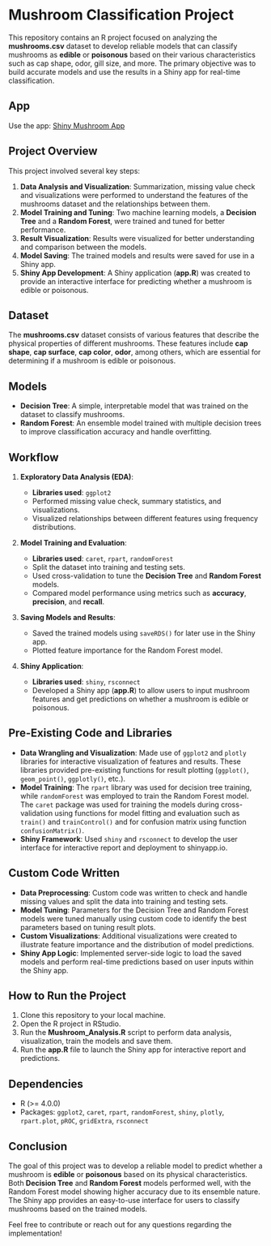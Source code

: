 # Mushroom Classification Project

This repository contains an R project focused on analyzing the **mushrooms.csv** dataset to develop reliable models that can classify mushrooms as **edible** or **poisonous** based on their various characteristics such as cap shape, odor, gill size, and more. The primary objective was to build accurate models and use the results in a Shiny app for real-time classification.

## App

Use the app: [Shiny Mushroom App](https://rgox6k-rajarshi-nandi.shinyapps.io/Shiny_Mushroom_App/)

## Project Overview

This project involved several key steps:

1. **Data Analysis and Visualization**: Summarization, missing value check and visualizations were performed to understand the features of the mushrooms dataset and the relationships between them.
2. **Model Training and Tuning**: Two machine learning models, a **Decision Tree** and a **Random Forest**, were trained and tuned for better performance.
3. **Result Visualization**: Results were visualized for better understanding and comparison between the models.
4. **Model Saving**: The trained models and results were saved for use in a Shiny app.
5. **Shiny App Development**: A Shiny application (**app.R**) was created to provide an interactive interface for predicting whether a mushroom is edible or poisonous.

## Dataset

The **mushrooms.csv** dataset consists of various features that describe the physical properties of different mushrooms. These features include **cap shape**, **cap surface**, **cap color**, **odor**, among others, which are essential for determining if a mushroom is edible or poisonous.

## Models

- **Decision Tree**: A simple, interpretable model that was trained on the dataset to classify mushrooms.
- **Random Forest**: An ensemble model trained with multiple decision trees to improve classification accuracy and handle overfitting.

## Workflow

1. **Exploratory Data Analysis (EDA)**:
   - **Libraries used**: `ggplot2`
   - Performed missing value check, summary statistics, and visualizations.
   - Visualized relationships between different features using frequency distributions.

2. **Model Training and Evaluation**:
   - **Libraries used**: `caret`, `rpart`, `randomForest`
   - Split the dataset into training and testing sets.
   - Used cross-validation to tune the **Decision Tree** and **Random Forest** models.
   - Compared model performance using metrics such as **accuracy**, **precision**, and **recall**.

3. **Saving Models and Results**:
   - Saved the trained models using `saveRDS()` for later use in the Shiny app.
   - Plotted feature importance for the Random Forest model.

4. **Shiny Application**:
   - **Libraries used**: `shiny`, `rsconnect`
   - Developed a Shiny app (**app.R**) to allow users to input mushroom features and get predictions on whether a mushroom is edible or poisonous.

## Pre-Existing Code and Libraries

- **Data Wrangling and Visualization**: Made use of `ggplot2` and `plotly` libraries for interactive visualization of features and results. These libraries provided pre-existing functions for result plotting (`ggplot()`, `geom_point()`, `ggplotly()`, etc.).
- **Model Training**: The `rpart` library was used for decision tree training, while `randomForest` was employed to train the Random Forest model. The `caret` package was used for training the models during cross-validation using functions for model fitting and evaluation such as `train()` and `trainControl()` and for confusion matrix using function `confusionMatrix()`. 
- **Shiny Framework**: Used `shiny` and `rsconnect` to develop the user interface for interactive report and deployment to shinyapp.io.

## Custom Code Written

- **Data Preprocessing**: Custom code was written to check and handle missing values and split the data into training and testing sets.
- **Model Tuning**: Parameters for the Decision Tree and Random Forest models were tuned manually using custom code to identify the best parameters based on tuning result plots.
- **Custom Visualizations**: Additional visualizations were created to illustrate feature importance and the distribution of model predictions.
- **Shiny App Logic**: Implemented server-side logic to load the saved models and perform real-time predictions based on user inputs within the Shiny app.

## How to Run the Project

1. Clone this repository to your local machine.
2. Open the R project in RStudio.
3. Run the **Mushroom_Analysis.R** script to perform data analysis, visualization, train the models and save them.
4. Run the **app.R** file to launch the Shiny app for interactive report and predictions.

## Dependencies

- R (>= 4.0.0)
- Packages: `ggplot2`, `caret`, `rpart`, `randomForest`, `shiny`, `plotly`, `rpart.plot`, `pROC`, `gridExtra`, `rsconnect`

## Conclusion

The goal of this project was to develop a reliable model to predict whether a mushroom is **edible** or **poisonous** based on its physical characteristics. Both **Decision Tree** and **Random Forest** models performed well, with the Random Forest model showing higher accuracy due to its ensemble nature. The Shiny app provides an easy-to-use interface for users to classify mushrooms based on the trained models.

Feel free to contribute or reach out for any questions regarding the implementation!

